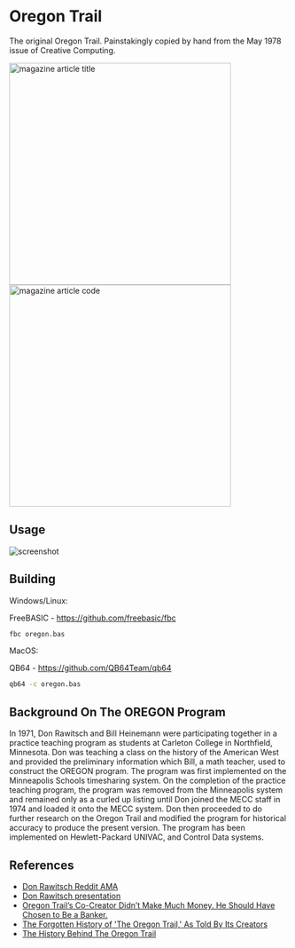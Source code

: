 Oregon Trail
============

The original Oregon Trail. Painstakingly copied by hand from the May 1978
issue of Creative Computing.

<img width="400" alt="magazine article title" src="https://github.com/user-attachments/assets/491481ca-03d2-4cef-bf9d-908c6bd038a1"><img width="400" alt="magazine article code" src="https://github.com/user-attachments/assets/fbb6ae7e-adfa-4136-9ed1-11dd98de0f33">

## Usage

![screenshot](https://i.imgur.com/EW2vHKg.png)

## Building

Windows/Linux:

FreeBASIC - https://github.com/freebasic/fbc

```bash
fbc oregon.bas
```

MacOS:

QB64 - https://github.com/QB64Team/qb64

```bash
qb64 -c oregon.bas
```

Background On The OREGON Program
--------------------------------

In 1971, Don Rawitsch and Bill Heinemann were participating together in
a practice teaching program as students at Carleton College in Northfield,
Minnesota. Don was teaching a class on the history of the American West
and provided the preliminary information which Bill, a math teacher,
used to construct the OREGON program. The program was first implemented
on the Minneapolis Schools timesharing system. On the completion of the
practice teaching program, the program was removed from the Minneapolis
system and remained only as a curled up listing until Don joined the
MECC staff in 1974 and loaded it onto the MECC system. Don then proceeded
to do further research on the Oregon Trail and modified the program for
historical accuracy to produce the present version. The program has been
implemented on Hewlett-Packard UNIVAC, and Control Data systems.

References
----------

* [Don Rawitsch Reddit AMA](https://www.reddit.com/r/IAmA/comments/43ooqf/i_am_don_rawitsch_a_coinventor_of_the_original)
* [Don Rawitsch presentation](http://www.gdcvault.com/play/1024251/Classic-Game-Postmortem-Oregon-Trail)
* [Oregon Trail’s Co-Creator Didn’t Make Much Money. He Should Have Chosen to Be a Banker.](http://www.slate.com/blogs/future_tense/2016/02/01/oregon_trail_co_creator_don_rawitsch_answers_questions_in_reddit_ama_about.html)
* [The Forgotten History of 'The Oregon Trail,' As Told By Its Creators](https://motherboard.vice.com/en_us/article/qkx8vw/the-forgotten-history-of-the-oregon-trail-as-told-by-its-creators)
* [The History Behind The Oregon Trail](https://www.wired.com/2007/06/the-history-beh)

